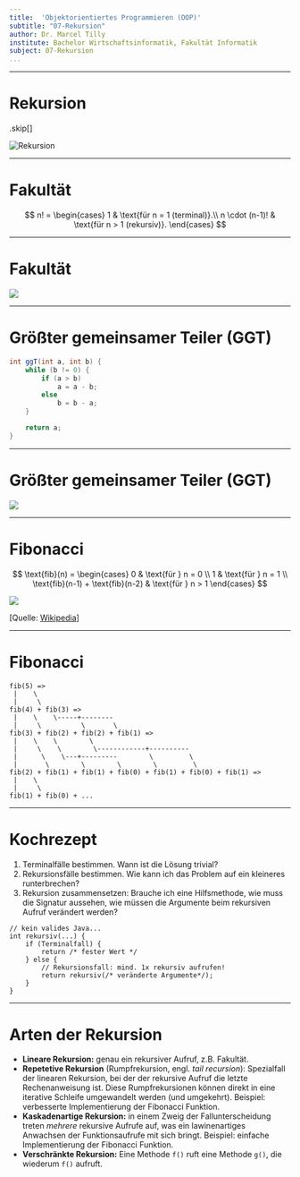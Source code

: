 ```yaml
---
title:  'Objektorientiertes Programmieren (OOP)'
subtitle: "07-Rekursion"
author: Dr. Marcel Tilly
institute: Bachelor Wirtschaftsinformatik, Fakultät Informatik
subject: 07-Rekursion
...
```


---

# Rekursion

.skip[]

![Rekursion](../03-tree-set/google-recursion.png)

---

# Fakultät

$$
n! = \begin{cases}
    1 & \text{für n = 1 (terminal)}.\\
    n \cdot (n-1)! & \text{für n > 1 (rekursiv)}.
  \end{cases}
$$

---

# Fakultät

![](seq-fac.svg)

---

# Größter gemeinsamer Teiler (GGT)

```java
int ggT(int a, int b) {
	while (b != 0) {
		if (a > b)
			a = a - b;
		else
			b = b - a;
	}

	return a;
}
```

---

# Größter gemeinsamer Teiler (GGT)

![](seq-ggt.svg)

---

# Fibonacci

$$
\text{fib}(n) = \begin{cases}
	0 & \text{für } n = 0 \\
	1 & \text{für } n = 1 \\
	\text{fib}(n-1) + \text{fib}(n-2) & \text{für } n > 1
\end{cases}
$$

![](fibonacci-spirale.svg)

[Quelle: [Wikipedia](https://commons.wikimedia.org/wiki/File:FibonacciSpiral.svg)]

---

# Fibonacci

```
fib(5) =>
 |    \
 |     \
fib(4) + fib(3) =>
 |    \    \-----+--------
 |     \          \       \
fib(3) + fib(2) + fib(2) + fib(1) =>
 |    \    \        \
 |     \    \        \------------+----------
 |      \    \---+---------        \         \
 |       \        \        \        \         \
fib(2) + fib(1) + fib(1) + fib(0) + fib(1) + fib(0) + fib(1) =>
 |    \
 |     \
fib(1) + fib(0) + ...
```

---

# Kochrezept

1. Terminalfälle bestimmen. Wann ist die Lösung trivial?
2. Rekursionsfälle bestimmen. Wie kann ich das Problem auf ein kleineres runterbrechen?
3. Rekursion zusammensetzen: Brauche ich eine Hilfsmethode, wie muss die Signatur aussehen, wie müssen die Argumente beim rekursiven Aufruf verändert werden?

```
// kein valides Java...
int rekursiv(...) {
	if (Terminalfall) {
		return /* fester Wert */
	} else {
		// Rekursionsfall: mind. 1x rekursiv aufrufen!
		return rekursiv(/* veränderte Argumente*/);
	}
}
```

---

# Arten der Rekursion

- **Lineare Rekursion:** genau ein rekursiver Aufruf, z.B. Fakultät.
- **Repetetive Rekursion** (Rumpfrekursion, engl. _tail recursion_): Spezialfall der linearen Rekursion, bei der der rekursive Aufruf die letzte Rechenanweisung ist.
	Diese Rumpfrekursionen können direkt in eine iterative Schleife umgewandelt werden (und umgekehrt).
	Beispiel: verbesserte Implementierung der Fibonacci Funktion.
- **Kaskadenartige Rekursion:** in einem Zweig der Fallunterscheidung treten _mehrere_ rekursive Aufrufe auf, was ein lawinenartiges Anwachsen der Funktionsaufrufe mit sich bringt.
	Beispiel: einfache Implementierung der Fibonacci Funktion.
- **Verschränkte Rekursion:** Eine Methode `f()` ruft eine Methode `g()`, die wiederum `f()` aufruft.


